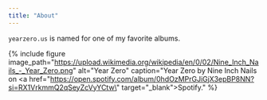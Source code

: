 ```yaml
---
title: "About"
---
```


`yearzero.us` is named for one of my favorite albums.

{% include figure image_path="https://upload.wikimedia.org/wikipedia/en/0/02/Nine_Inch_Nails_-_Year_Zero.png" alt="Year Zero" caption="Year Zero by Nine Inch Nails on <a href=\"https://open.spotify.com/album/0hdOzMPrGJiGjX3epBP8NN?si=RX1VrkmmQ2qSeyZcVyYCtw\" target=\"_blank\">Spotify</a>." %}

